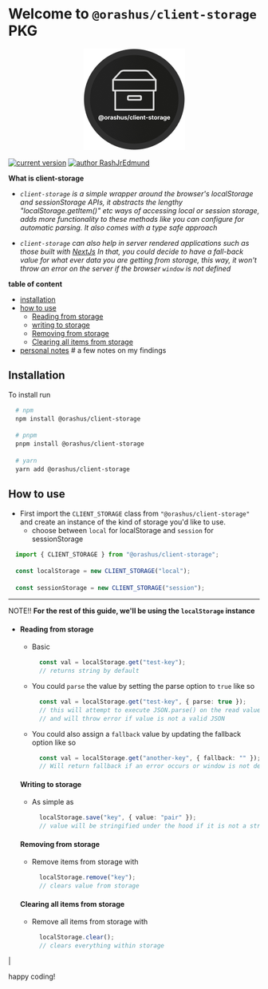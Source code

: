 # Welcome to `@orashus/client-storage` PKG

<div align=center>
  <img src="https://github.com/orashus/client-storage/blob/main/assets/client-storage%20logo.png?raw=true" />
</div>

[![current version]( https://img.shields.io/badge/@latest-v0.0.16-gold)](https://www.npmjs.com/package/@orashus/client-storage)
[![author RashJrEdmund]( https://img.shields.io/badge/Author-RashJrEdmund-blue)](https://github.com/rashjredmund)

__What is client-storage__

- _`client-storage` is a simple wrapper around the browser's localStorage and sessionStorage APIs, it abstracts the lengthy "localStorage.getItem()" etc ways of accessing local or session storage, adds more functionality to these methods like you can configure for automatic parsing. It also comes with a type safe approach_

- _`client-storage` can also help in server rendered applications such as those built with [NextJs](https://nextjs.org/) In that, you could decide to have a fall-back value for what ever data you are getting from storage, this way, it won't throw an error on the server if the browser `window` is not defined_

__table of content__

- [installation](#installation)
- [how to use](#how-to-use)
  - [Reading from storage](#reading-from-storage)
  - [writing to storage](#writing-to-storage)
  - [Removing from storage](#removing-from-storage)
  - [Clearing all items from storage](#clearing-all-items-from-storage)
- [personal notes](./PERSONAL_NOTES.md) # a few notes on my findings

## Installation

To install run

```bash
  # npm
  npm install @orashus/client-storage

  # pnpm
  pnpm install @orashus/client-storage

  # yarn
  yarn add @orashus/client-storage
```

## How to use

- First import the `CLIENT_STORAGE` class from `"@orashus/client-storage"` and create an instance of the kind of storage you'd like to use.
  - choose between `local` for localStorage and `session` for sessionStorage

```ts
  import { CLIENT_STORAGE } from "@orashus/client-storage";

  const localStorage = new CLIENT_STORAGE("local");

  const sessionStorage = new CLIENT_STORAGE("session");
```

___

NOTE!! __For the rest of this guide, we'll be using the `localStorage` instance__

- #### Reading from storage

  - Basic

    ```ts
      const val = localStorage.get("test-key");
      // returns string by default
    ```

  - You could `parse` the value by setting the parse option to `true` like so

    ```ts
      const val = localStorage.get("test-key", { parse: true });
      // this will attempt to execute JSON.parse() on the read value
      // and will throw error if value is not a valid JSON
    ```

  - You could also assign a `fallback` value by updating the fallback option like so

    ```ts
      const val = localStorage.get("another-key", { fallback: "" });
      // Will return fallback if an error occurs or window is not defined
    ```

  #### Writing to storage

  - As simple as

    ```ts
      localStorage.save("key", { value: "pair" });
      // value will be stringified under the hood if it is not a string
    ```

  #### Removing from storage

  - Remove items from storage with

    ```ts
      localStorage.remove("key");
      // clears value from storage
    ```

  #### Clearing all items from storage

  - Remove all items from storage with

    ```ts
      localStorage.clear();
      // clears everything within storage
    ```

|

happy coding!
